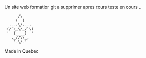 Un site web formation git a supprimer apres cours teste en cours ..

          /\
         (  )
      .--.\/.--.
     (/`\_\/_/`\)
     '  {____}  '
       ,_//\\_,
        '-\/-'
Made in Quebec